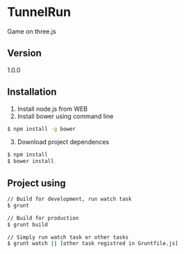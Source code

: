 TunnelRun
=========

Game on three.js

Version
----

1.0.0

Installation
--------------

1. Install node.js from WEB
2. Install bower using command line
```sh
$ npm install -g bower
```
3. Download project dependences
```sh
$ npm install
$ bower install
```

Project using
--------------

```sh
// Build for development, run watch task
$ grunt

// Build for production
$ grunt build

// Simply run watch task or other tasks
$ grunt watch || [other task registred in Gruntfile.js]
```
